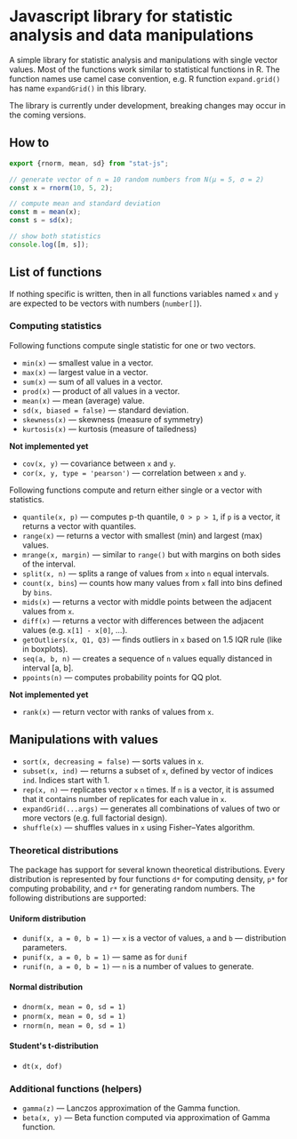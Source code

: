 # Javascript library for statistic analysis and data manipulations

A simple library for statistic analysis and manipulations with single vector values. Most of the functions work similar to statistical functions in R. The function names use camel case convention, e.g. R function `expand.grid()` has name `expandGrid()` in this library.

The library is currently under development, breaking changes may occur in the coming versions.

## How to

```javascript
export {rnorm, mean, sd} from "stat-js";

// generate vector of n = 10 random numbers from N(µ = 5, σ = 2)
const x = rnorm(10, 5, 2);

// compute mean and standard deviation
const m = mean(x);
const s = sd(x);

// show both statistics
console.log([m, s]);
```

## List of functions

If nothing specific is written, then in all functions variables named `x` and `y` are expected to be vectors with numbers (`number[]`).

### Computing statistics

Following functions compute single statistic for one or two vectors.

* `min(x)` — smallest value in a vector.
* `max(x)` — largest value in a vector.
* `sum(x)` — sum of all values in a vector.
* `prod(x)` — product of all values in a vector.
* `mean(x)` — mean (average) value.
* `sd(x, biased = false)` — standard deviation.
* `skewness(x)` — skewness (measure of symmetry)
* `kurtosis(x)` — kurtosis (measure of tailedness)

**Not implemented yet**

* `cov(x, y)` — covariance between `x` and `y`.
* `cor(x, y, type = 'pearson')` — correlation between `x` and `y`.

Following functions compute and return either single or a vector with statistics.

* `quantile(x, p)` — computes p-th quantile, `0 > p > 1`, if `p` is a vector, it returns a vector with quantiles.
* `range(x)` — returns a vector with smallest (min) and largest (max) values.
* `mrange(x, margin)` — similar to `range()` but with margins on both sides of the interval.
* `split(x, n)` — splits a range of values from `x` into `n` equal intervals.
* `count(x, bins`) — counts how many values from `x` fall into bins defined by `bins`.
* `mids(x)` — returns a vector with middle points between the adjacent values from `x`.
* `diff(x)` — returns a vector with differences between the adjacent values (e.g. `x[1] - x[0]`, ...).
* `getOutliers(x, Q1, Q3)` — finds outliers in `x` based on 1.5 IQR rule (like in boxplots).
* `seq(a, b, n)` — creates a sequence of `n` values equally distanced in interval [a, b].
* `ppoints(n)` — computes probability points for QQ plot.

**Not implemented yet**

* `rank(x)` — return vector with ranks of values from `x`.

## Manipulations with values

* `sort(x, decreasing = false)` — sorts values in `x`.
* `subset(x, ind)` — returns a subset of `x`, defined by vector of indices `ind`. Indices start with 1.
* `rep(x, n)` — replicates vector `x` `n` times. If `n` is a vector, it is assumed that it contains number of replicates for each value in `x`.
* `expandGrid(...args)` — generates all combinations of values of two or more vectors (e.g. full factorial design).
* `shuffle(x)` — shuffles values in `x` using Fisher–Yates algorithm.

### Theoretical distributions

The package has support for several known theoretical distributions. Every distribution is represented by four functions `d*` for computing density, `p*` for computing probability, and `r*` for generating random numbers. The following distributions are supported:

#### Uniform distribution
* `dunif(x, a = 0, b = 1)` — `x` is a vector of values, `a` and `b` — distribution parameters.
* `punif(x, a = 0, b = 1)` — same as for `dunif`
* `runif(n, a = 0, b = 1)` — `n` is a number of values to generate.

#### Normal distribution
* `dnorm(x, mean = 0, sd = 1)`
* `pnorm(x, mean = 0, sd = 1)`
* `rnorm(n, mean = 0, sd = 1)`

#### Student's t-distribution
* `dt(x, dof)`

### Additional functions (helpers)

* `gamma(z)` — Lanczos approximation of the Gamma function.
* `beta(x, y)` — Beta function computed via approximation of Gamma function.


